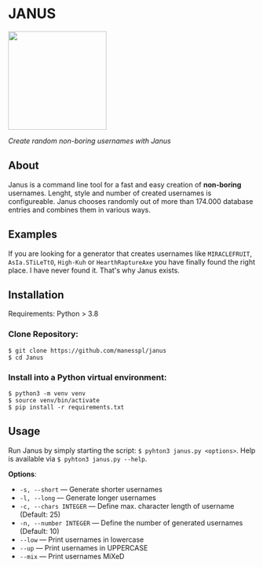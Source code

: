 # JANUS
<img src="https://user-images.githubusercontent.com/86777463/180721589-1603bfe7-da7b-4366-add3-7928ad7b6898.png" width="200" height="200">

*Create random non-boring usernames with Janus*

## About
Janus is a command line tool for a fast and easy creation of **non-boring** usernames. Lenght, style and number of created usernames is configureable.  Janus chooses randomly out of more than 174.000 database entries and combines them in various ways.

## Examples
If you are looking for a generator that creates usernames like `MIRACLEFRUIT`, `AsIa.STiLeTtO`, `High-Kuh` or `HearthRaptureAxe` you have finally found the right place. I have never found it. That's why Janus exists.

## Installation
Requirements: Python > 3.8

### Clone Repository:

```
$ git clone https://github.com/manesspl/janus
$ cd Janus
```

### Install into a Python virtual environment:

    $ python3 -m venv venv
    $ source venv/bin/activate
    $ pip install -r requirements.txt

## Usage

Run Janus by simply starting the script: `$ pyhton3 janus.py <options>`. Help is available via `$ pyhton3 janus.py --help`.

**Options**:<br>
- ```-s, --short``` — Generate shorter usernames<br>
- ```-l, --long``` — Generate longer usernames<br>
- ```-c, --chars INTEGER``` — Define max. character length of username (Default: 25)<br>
- ```-n, --number INTEGER``` — Define the number of generated usernames (Default: 10)<br>
- ```--low``` — Print usernames in lowercase<br>
- ```--up``` — Print usernames in UPPERCASE<br>
- ```--mix``` — Print usernames MiXeD<br>




